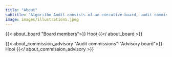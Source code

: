```yaml
---
title: "About"
subtitle: "Algorithm Audit consists of an executive board, audit commissions and an advisory board. Learn more about the people affiliated to Algorithm Audit."
image: images/illustration5.jpeg
---
```


{{< about_board "Board members">}}
Hooi
{{</ about_board >}}

{{< about_commission_advisory "Audit commissions" "Advisory board">}}
Hooi
{{</ about_commission_advisory >}}